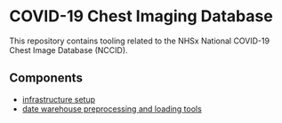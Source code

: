 # COVID-19 Chest Imaging Database

This repository contains tooling related to the NHSx  National COVID-19
Chest Image Database (NCCID).

## Components

* [infrastructure setup](infrastructure)
* [date warehouse preprocessing and loading tools](warehouse-loader)
